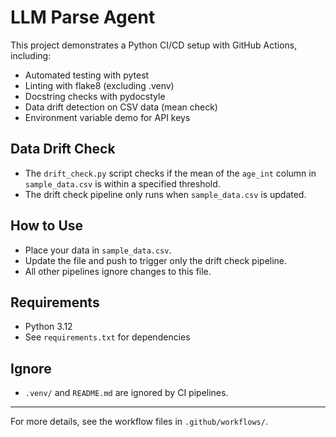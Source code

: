 # LLM Parse Agent

This project demonstrates a Python CI/CD setup with GitHub Actions, including:

- Automated testing with pytest
- Linting with flake8 (excluding .venv)
- Docstring checks with pydocstyle
- Data drift detection on CSV data (mean check)
- Environment variable demo for API keys

## Data Drift Check

- The `drift_check.py` script checks if the mean of the `age_int` column in `sample_data.csv` is within a specified threshold.
- The drift check pipeline only runs when `sample_data.csv` is updated.

## How to Use

- Place your data in `sample_data.csv`.
- Update the file and push to trigger only the drift check pipeline.
- All other pipelines ignore changes to this file.

## Requirements

- Python 3.12
- See `requirements.txt` for dependencies

## Ignore

- `.venv/` and `README.md` are ignored by CI pipelines.

---

For more details, see the workflow files in `.github/workflows/`.
